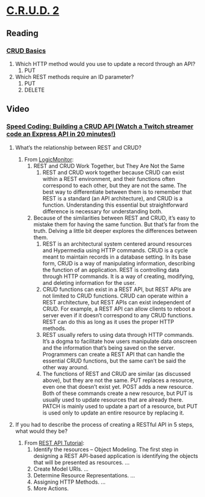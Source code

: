 # [C.R.U.D. 2](https://www.imdb.com/title/tt0097001/)

## Reading

### [CRUD Basics](https://medium.com/geekculture/crud-operations-explained-2a44096e9c88)

1. Which HTTP method would you use to update a record through an API?
    1. PUT
2. Which REST methods require an ID parameter?
    1. PUT
    2. DELETE

## Video

### [Speed Coding: Building a CRUD API (Watch a Twitch streamer code an Express API in 20 minutes!)](https://www.youtube.com/watch?v=EzNcBhSv1Wo)

1. What’s the relationship between REST and CRUD?
    1. From [LogicMonitor](https://www.logicmonitor.com/blog/rest-vs-crud):
        1. REST and CRUD Work Together, but They Are Not the Same
            1. REST and CRUD work together because CRUD can exist within a REST environment, and their functions often correspond to each other, but they are not the same. The best way to differentiate between them is to remember that REST is a standard (an API architecture), and CRUD is a function. Understanding this essential but straightforward difference is necessary for understanding both.
        2. Because of the similarities between REST and CRUD, it’s easy to mistake them for having the same function. But that’s far from the truth. Delving a little bit deeper explores the differences between them.
            1. REST is an architectural system centered around resources and Hypermedia using HTTP commands. CRUD is a cycle meant to maintain records in a database setting. In its base form, CRUD is a way of manipulating information, describing the function of an application. REST is controlling data through HTTP commands. It is a way of creating, modifying, and deleting information for the user.
            2. CRUD functions can exist in a REST API, but REST APIs are not limited to CRUD functions. CRUD can operate within a REST architecture, but REST APIs can exist independent of CRUD. For example, a REST API can allow clients to reboot a server even if it doesn’t correspond to any CRUD functions. REST can do this as long as it uses the proper HTTP methods.
            3. REST usually refers to using data through HTTP commands. It’s a dogma to facilitate how users manipulate data onscreen and the information that’s being saved on the server. Programmers can create a REST API that can handle the essential CRUD functions, but the same can’t be said the other way around.
            4. The functions of REST and CRUD are similar (as discussed above), but they are not the same. PUT replaces a resource, even one that doesn’t exist yet. POST adds a new resource. Both of these commands create a new resource, but PUT is usually used to update resources that are already there. PATCH is mainly used to update a part of a resource, but PUT is used only to update an entire resource by replacing it.

2. If you had to describe the process of creating a RESTful API in 5 steps, what would they be?
    1. From [REST API Tutorial](https://restfulapi.net/rest-api-design-tutorial-with-example/):
        1. Identify the resources – Object Modeling. The first step in designing a REST API-based application is identifying the objects that will be presented as resources. ...
        2. Create Model URIs. ...
        3. Determine Resource Representations. ...
        4. Assigning HTTP Methods. ...
        5. More Actions.

